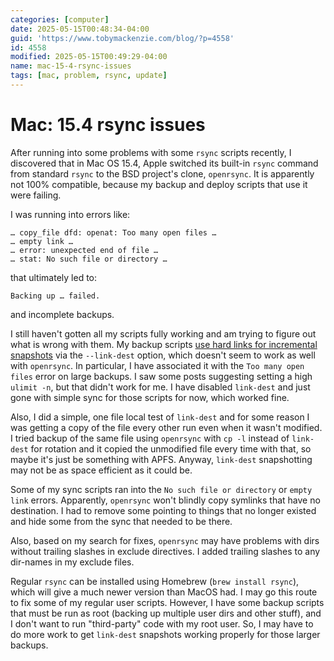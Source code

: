 ```yaml
---
categories: [computer]
date: 2025-05-15T00:48:34-04:00
guid: 'https://www.tobymackenzie.com/blog/?p=4558'
id: 4558
modified: 2025-05-15T00:49:29-04:00
name: mac-15-4-rsync-issues
tags: [mac, problem, rsync, update]
---
```


Mac: 15.4 rsync issues
======================

After running into some problems with some `rsync` scripts recently, I discovered that in Mac OS 15.4, Apple switched its built-in `rsync` command from standard `rsync` to the BSD project's clone, `openrsync`.  It is apparently not 100% compatible, because my backup and deploy scripts that use it were failing.

<!--more-->

I was running into errors like:

```
… copy_file dfd: openat: Too many open files …
… empty link …
… error: unexpected end of file …
… stat: No such file or directory …
```

that ultimately led to:

```
Backing up … failed.
```

and incomplete backups.

I still haven't gotten all my scripts fully working and am trying to figure out what is wrong with them.  My backup scripts [use hard links for incremental snapshots](/content/blog/2017/11/11/rsync-incremental-snapshots.md) via the `--link-dest` option, which doesn't seem to work as well with `openrsync`.  In particular, I have associated it with the `Too many open files` error on large backups.  I saw some posts suggesting setting a high `ulimit -n`, but that didn't work for me.  I have disabled `link-dest` and just gone with simple sync for those scripts for now, which worked fine.

Also, I did a simple, one file local test of `link-dest` and for some reason I was getting a copy of the file every other run even when it wasn't modified.  I tried backup of the same file using `openrsync` with `cp -l` instead of `link-dest` for rotation and it copied the unmodified file every time with that, so maybe it's just be something with APFS.  Anyway, `link-dest` snapshotting may not be as space efficient as it could be.

Some of my sync scripts ran into the `No such file or directory` or `empty link` errors.  Apparently, `openrsync` won't blindly copy symlinks that have no destination.  I had to remove some pointing to things that no longer existed and hide some from the sync that needed to be there.

Also, based on my search for fixes, `openrsync` may have problems with dirs without trailing slashes in exclude directives. I added trailing slashes to any dir-names in my exclude files.

Regular `rsync` can be installed using Homebrew (`brew install rsync`), which will give a much newer version than MacOS had.  I may go this route to fix some of my regular user scripts.  However, I have some backup scripts that must be run as root (backing up multiple user dirs and other stuff), and I don't want to run "third-party" code with my root user.  So, I may have to do more work to get `link-dest` snapshots working properly for those larger backups.
